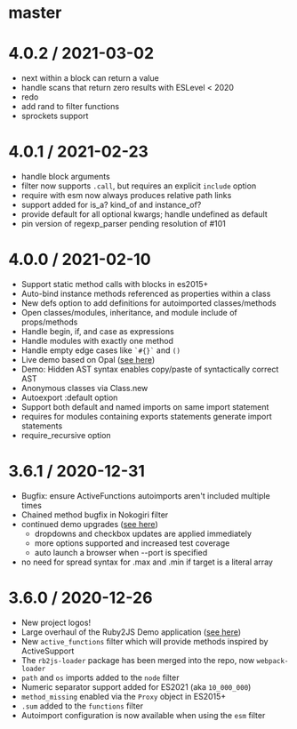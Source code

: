 # master

# 4.0.2 / 2021-03-02

* next within a block can return a value
* handle scans that return zero results with ESLevel < 2020
* redo
* add rand to filter functions
* sprockets support

# 4.0.1 / 2021-02-23

* handle block arguments
* filter now supports `.call`, but requires an explicit `include` option
* require with esm now always produces relative path links
* support added for is_a? kind_of and instance_of?
* provide default for all optional kwargs; handle undefined as default
* pin version of regexp_parser pending resolution of #101

# 4.0.0 / 2021-02-10

* Support static method calls with blocks in es2015+
* Auto-bind instance methods referenced as properties within a class
* New defs option to add definitions for autoimported classes/methods
* Open classes/modules, inheritance, and module include of props/methods
* Handle begin, if, and case as expressions
* Handle modules with exactly one method
* Handle empty edge cases like `` `#{}` `` and `()`
* Live demo based on Opal ([see here](https://ruby2js.com/demo))
* Demo: Hidden AST syntax enables copy/paste of syntactically correct AST
* Anonymous classes via Class.new
* Autoexport :default option
* Support both default and named imports on same import statement
* requires for modules containing exports statements generate import statements
* require_recursive option

# 3.6.1 / 2020-12-31

* Bugfix: ensure ActiveFunctions autoimports aren't included multiple times
* Chained method bugfix in Nokogiri filter
* continued demo upgrades ([see here](https://intertwingly.net/projects/ruby2js))
    * dropdowns and checkbox updates are applied immediately
    * more options supported and increased test coverage
    * auto launch a browser when --port is specified
* no need for spread syntax for .max and .min if target is a literal array

# 3.6.0 / 2020-12-26

* New project logos!
* Large overhaul of the Ruby2JS Demo application ([see here](https://intertwingly.net/projects/ruby2js))
* New `active_functions` filter which will provide methods inspired by ActiveSupport
* The `rb2js-loader` package has been merged into the repo, now `webpack-loader`
* `path` and `os` imports added to the `node` filter
* Numeric separator support added for ES2021 (aka `10_000_000`)
* `method_missing` enabled via the `Proxy` object in ES2015+
* `.sum` added to the `functions` filter
* Autoimport configuration is now available when using the `esm` filter
